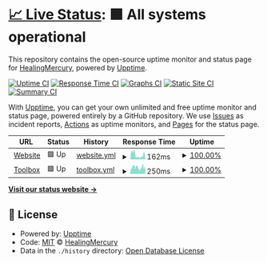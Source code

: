 # [📈 Live Status](https://status.zgriffin.com): <!--live status--> **🟩 All systems operational**

This repository contains the open-source uptime monitor and status page for [HealingMercury](https://status.zgriffin.com), powered by [Upptime](https://github.com/upptime/upptime).

[![Uptime CI](https://github.com/HealingMercury/upptime/workflows/Uptime%20CI/badge.svg)](https://github.com/HealingMercury/upptime/actions?query=workflow%3A%22Uptime+CI%22)
[![Response Time CI](https://github.com/HealingMercury/upptime/workflows/Response%20Time%20CI/badge.svg)](https://github.com/HealingMercury/upptime/actions?query=workflow%3A%22Response+Time+CI%22)
[![Graphs CI](https://github.com/HealingMercury/upptime/workflows/Graphs%20CI/badge.svg)](https://github.com/HealingMercury/upptime/actions?query=workflow%3A%22Graphs+CI%22)
[![Static Site CI](https://github.com/HealingMercury/upptime/workflows/Static%20Site%20CI/badge.svg)](https://github.com/HealingMercury/upptime/actions?query=workflow%3A%22Static+Site+CI%22)
[![Summary CI](https://github.com/HealingMercury/upptime/workflows/Summary%20CI/badge.svg)](https://github.com/HealingMercury/upptime/actions?query=workflow%3A%22Summary+CI%22)

With [Upptime](https://upptime.js.org), you can get your own unlimited and free uptime monitor and status page, powered entirely by a GitHub repository. We use [Issues](https://github.com/HealingMercury/upptime/issues) as incident reports, [Actions](https://github.com/HealingMercury/upptime/actions) as uptime monitors, and [Pages](https://status.zgriffin.com) for the status page.

<!--start: status pages-->
<!-- This summary is generated by Upptime (https://github.com/upptime/upptime) -->
<!-- Do not edit this manually, your changes will be overwritten -->
<!-- prettier-ignore -->
| URL | Status | History | Response Time | Uptime |
| --- | ------ | ------- | ------------- | ------ |
| <img alt="" src="https://icons.duckduckgo.com/ip3/zgriffin.com.ico" height="13"> [Website](https://zgriffin.com) | 🟩 Up | [website.yml](https://github.com/HealingMercury/upptime/commits/HEAD/history/website.yml) | <details><summary><img alt="Response time graph" src="./graphs/website/response-time-week.png" height="20"> 162ms</summary><br><a href="https://status.zgriffin.com/history/website"><img alt="Response time 162" src="https://img.shields.io/endpoint?url=https%3A%2F%2Fraw.githubusercontent.com%2FHealingMercury%2Fupptime%2FHEAD%2Fapi%2Fwebsite%2Fresponse-time.json"></a><br><a href="https://status.zgriffin.com/history/website"><img alt="24-hour response time 127" src="https://img.shields.io/endpoint?url=https%3A%2F%2Fraw.githubusercontent.com%2FHealingMercury%2Fupptime%2FHEAD%2Fapi%2Fwebsite%2Fresponse-time-day.json"></a><br><a href="https://status.zgriffin.com/history/website"><img alt="7-day response time 162" src="https://img.shields.io/endpoint?url=https%3A%2F%2Fraw.githubusercontent.com%2FHealingMercury%2Fupptime%2FHEAD%2Fapi%2Fwebsite%2Fresponse-time-week.json"></a><br><a href="https://status.zgriffin.com/history/website"><img alt="30-day response time 162" src="https://img.shields.io/endpoint?url=https%3A%2F%2Fraw.githubusercontent.com%2FHealingMercury%2Fupptime%2FHEAD%2Fapi%2Fwebsite%2Fresponse-time-month.json"></a><br><a href="https://status.zgriffin.com/history/website"><img alt="1-year response time 162" src="https://img.shields.io/endpoint?url=https%3A%2F%2Fraw.githubusercontent.com%2FHealingMercury%2Fupptime%2FHEAD%2Fapi%2Fwebsite%2Fresponse-time-year.json"></a></details> | <details><summary><a href="https://status.zgriffin.com/history/website">100.00%</a></summary><a href="https://status.zgriffin.com/history/website"><img alt="All-time uptime 100.00%" src="https://img.shields.io/endpoint?url=https%3A%2F%2Fraw.githubusercontent.com%2FHealingMercury%2Fupptime%2FHEAD%2Fapi%2Fwebsite%2Fuptime.json"></a><br><a href="https://status.zgriffin.com/history/website"><img alt="24-hour uptime 100.00%" src="https://img.shields.io/endpoint?url=https%3A%2F%2Fraw.githubusercontent.com%2FHealingMercury%2Fupptime%2FHEAD%2Fapi%2Fwebsite%2Fuptime-day.json"></a><br><a href="https://status.zgriffin.com/history/website"><img alt="7-day uptime 100.00%" src="https://img.shields.io/endpoint?url=https%3A%2F%2Fraw.githubusercontent.com%2FHealingMercury%2Fupptime%2FHEAD%2Fapi%2Fwebsite%2Fuptime-week.json"></a><br><a href="https://status.zgriffin.com/history/website"><img alt="30-day uptime 100.00%" src="https://img.shields.io/endpoint?url=https%3A%2F%2Fraw.githubusercontent.com%2FHealingMercury%2Fupptime%2FHEAD%2Fapi%2Fwebsite%2Fuptime-month.json"></a><br><a href="https://status.zgriffin.com/history/website"><img alt="1-year uptime 100.00%" src="https://img.shields.io/endpoint?url=https%3A%2F%2Fraw.githubusercontent.com%2FHealingMercury%2Fupptime%2FHEAD%2Fapi%2Fwebsite%2Fuptime-year.json"></a></details>
| <img alt="" src="https://icons.duckduckgo.com/ip3/toolbox.zgriffin.com.ico" height="13"> [Toolbox](https://toolbox.zgriffin.com) | 🟩 Up | [toolbox.yml](https://github.com/HealingMercury/upptime/commits/HEAD/history/toolbox.yml) | <details><summary><img alt="Response time graph" src="./graphs/toolbox/response-time-week.png" height="20"> 250ms</summary><br><a href="https://status.zgriffin.com/history/toolbox"><img alt="Response time 250" src="https://img.shields.io/endpoint?url=https%3A%2F%2Fraw.githubusercontent.com%2FHealingMercury%2Fupptime%2FHEAD%2Fapi%2Ftoolbox%2Fresponse-time.json"></a><br><a href="https://status.zgriffin.com/history/toolbox"><img alt="24-hour response time 290" src="https://img.shields.io/endpoint?url=https%3A%2F%2Fraw.githubusercontent.com%2FHealingMercury%2Fupptime%2FHEAD%2Fapi%2Ftoolbox%2Fresponse-time-day.json"></a><br><a href="https://status.zgriffin.com/history/toolbox"><img alt="7-day response time 250" src="https://img.shields.io/endpoint?url=https%3A%2F%2Fraw.githubusercontent.com%2FHealingMercury%2Fupptime%2FHEAD%2Fapi%2Ftoolbox%2Fresponse-time-week.json"></a><br><a href="https://status.zgriffin.com/history/toolbox"><img alt="30-day response time 250" src="https://img.shields.io/endpoint?url=https%3A%2F%2Fraw.githubusercontent.com%2FHealingMercury%2Fupptime%2FHEAD%2Fapi%2Ftoolbox%2Fresponse-time-month.json"></a><br><a href="https://status.zgriffin.com/history/toolbox"><img alt="1-year response time 250" src="https://img.shields.io/endpoint?url=https%3A%2F%2Fraw.githubusercontent.com%2FHealingMercury%2Fupptime%2FHEAD%2Fapi%2Ftoolbox%2Fresponse-time-year.json"></a></details> | <details><summary><a href="https://status.zgriffin.com/history/toolbox">100.00%</a></summary><a href="https://status.zgriffin.com/history/toolbox"><img alt="All-time uptime 100.00%" src="https://img.shields.io/endpoint?url=https%3A%2F%2Fraw.githubusercontent.com%2FHealingMercury%2Fupptime%2FHEAD%2Fapi%2Ftoolbox%2Fuptime.json"></a><br><a href="https://status.zgriffin.com/history/toolbox"><img alt="24-hour uptime 100.00%" src="https://img.shields.io/endpoint?url=https%3A%2F%2Fraw.githubusercontent.com%2FHealingMercury%2Fupptime%2FHEAD%2Fapi%2Ftoolbox%2Fuptime-day.json"></a><br><a href="https://status.zgriffin.com/history/toolbox"><img alt="7-day uptime 100.00%" src="https://img.shields.io/endpoint?url=https%3A%2F%2Fraw.githubusercontent.com%2FHealingMercury%2Fupptime%2FHEAD%2Fapi%2Ftoolbox%2Fuptime-week.json"></a><br><a href="https://status.zgriffin.com/history/toolbox"><img alt="30-day uptime 100.00%" src="https://img.shields.io/endpoint?url=https%3A%2F%2Fraw.githubusercontent.com%2FHealingMercury%2Fupptime%2FHEAD%2Fapi%2Ftoolbox%2Fuptime-month.json"></a><br><a href="https://status.zgriffin.com/history/toolbox"><img alt="1-year uptime 100.00%" src="https://img.shields.io/endpoint?url=https%3A%2F%2Fraw.githubusercontent.com%2FHealingMercury%2Fupptime%2FHEAD%2Fapi%2Ftoolbox%2Fuptime-year.json"></a></details>

<!--end: status pages-->

[**Visit our status website →**](https://status.zgriffin.com)

## 📄 License

- Powered by: [Upptime](https://github.com/upptime/upptime)
- Code: [MIT](./LICENSE) © [HealingMercury](https://status.zgriffin.com)
- Data in the `./history` directory: [Open Database License](https://opendatacommons.org/licenses/odbl/1-0/)

